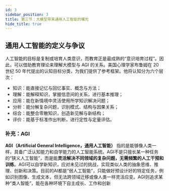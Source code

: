 ```yaml
---
id: 3
sidebar_position: 3
title: 第三节：大模型带来通用人工智能的曙光
hide_title: true
---
```


## 通用人工智能的定义与争议
人工智能的目标是复制或培育人类意识，而教育正是最成熟的“意识培育过程”。因此，可以借助教育理论来理解大模型与 AGI 的关系。美国心理学家布鲁姆在 20 世纪 50 年代提出的认知目标分类，为我们提供了参考框架。他将认知分为六个层次：
- 知识：能直接记忆与回忆事实、概念与方法；
- 理解：能解释知识，掌握信息间的关系，进行基本推理；
- 应用：能在新情境中灵活使用所学知识解决问题；
- 分析：能分解复杂问题，识别模式、结构与因果关系；
- 综合：能整合零散知识，创造新见解与新结构；
- 评价：能基于标准作出判断，进行定性与定量评估。

### 补充：AGI
**AGI（Artificial General Intelligence，通用人工智能）** 指的是能够像人类一样，具备广泛认知能力和自学能力的人工智能系统。AGI不是只擅长某一种任务的“狭义人工智能”，而是能**灵活解决不同领域的复杂问题，无需频繁的人工干预和训练**。AGI可以自学新知识，应对未见过的挑战，实现类似人类的抽象思维、推理、创新和决策。目前的AI都是“弱人工智能”，只能做好预设计好的特定任务，例如识别图像、生成文本，但无法跨领域迁移或像人类一样灵活应变。AGI则追求某种“类人智能”，能在各种环境下自主成长、工作和创新